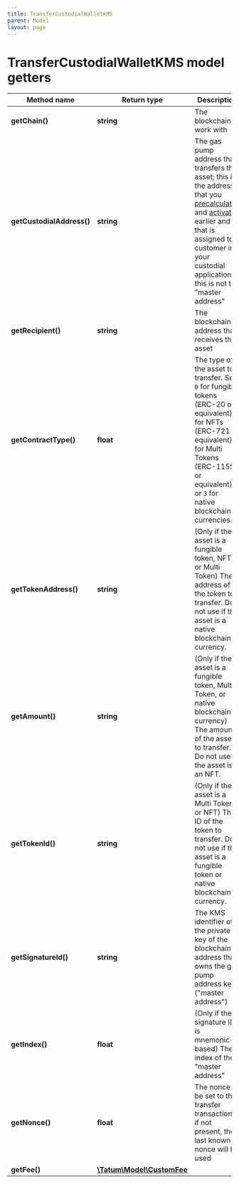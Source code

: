 ```yaml
---
title: TransferCustodialWalletKMS
parent: Model
layout: page
---
```


# TransferCustodialWalletKMS model getters

Method name | Return type | Description | Notes
------------ | ------------- | ------------- | -------------
**getChain()** | **string** | The blockchain to work with |
**getCustodialAddress()** | **string** | The gas pump address that transfers the asset; this is the address that you <a href="#operation/PrecalculateGasPumpAddresses">precalculated</a> and <a href="#operation/ActivateGasPumpAddresses">activated</a> earlier and that is assigned to a customer in your custodial application; this is not the "master address" |
**getRecipient()** | **string** | The blockchain address that receives the asset |
**getContractType()** | **float** | The type of the asset to transfer. Set <code>0</code> for fungible tokens (ERC-20 or equivalent), <code>1</code> for NFTs (ERC-721 or equivalent), <code>2</code> for Multi Tokens (ERC-1155 or equivalent), or <code>3</code> for native blockchain currencies. |
**getTokenAddress()** | **string** | (Only if the asset is a fungible token, NFT, or Multi Token) The address of the token to transfer. Do not use if the asset is a native blockchain currency. | [optional]
**getAmount()** | **string** | (Only if the asset is a fungible token, Multi Token, or native blockchain currency) The amount of the asset to transfer. Do not use if the asset is an NFT. | [optional]
**getTokenId()** | **string** | (Only if the asset is a Multi Token or NFT) The ID of the token to transfer. Do not use if the asset is a fungible token or native blockchain currency. | [optional]
**getSignatureId()** | **string** | The KMS identifier of the private key of the blockchain address that owns the gas pump address key ("master address") |
**getIndex()** | **float** | (Only if the signature ID is mnemonic-based) The index of the "master address" | [optional]
**getNonce()** | **float** | The nonce to be set to the transfer transaction; if not present, the last known nonce will be used | [optional]
**getFee()** | [**\Tatum\Model\CustomFee**](../CustomFee) |  | [optional]

